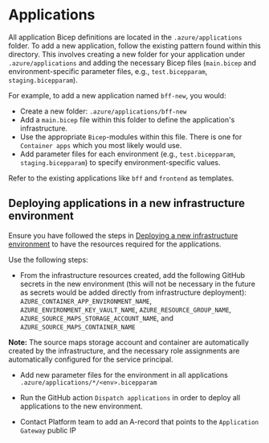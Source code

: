 # Applications

All application Bicep definitions are located in the `.azure/applications` folder. To add a new application, follow the existing pattern found within this directory. This involves creating a new folder for your application under `.azure/applications` and adding the necessary Bicep files (`main.bicep` and environment-specific parameter files, e.g., `test.bicepparam`, `staging.bicepparam`).

For example, to add a new application named `bff-new`, you would:
- Create a new folder: `.azure/applications/bff-new`
- Add a `main.bicep` file within this folder to define the application's infrastructure.
- Use the appropriate `Bicep`-modules within this file. There is one for `Container apps` which you most likely would use.
- Add parameter files for each environment (e.g., `test.bicepparam`, `staging.bicepparam`) to specify environment-specific values.

Refer to the existing applications like `bff` and `frontend` as templates.

## Deploying applications in a new infrastructure environment

Ensure you have followed the steps in [Deploying a new infrastructure environment](./infrastructure.md) to have the resources required for the applications.

Use the following steps:

- From the infrastructure resources created, add the following GitHub secrets in the new environment (this will not be necessary in the future as secrets would be added directly from infrastructure deployment): `AZURE_CONTAINER_APP_ENVIRONMENT_NAME`, `AZURE_ENVIRONMENT_KEY_VAULT_NAME`, `AZURE_RESOURCE_GROUP_NAME`, `AZURE_SOURCE_MAPS_STORAGE_ACCOUNT_NAME`, and `AZURE_SOURCE_MAPS_CONTAINER_NAME`

**Note:** The source maps storage account and container are automatically created by the infrastructure, and the necessary role assignments are automatically configured for the service principal.

- Add new parameter files for the environment in all applications `.azure/applications/*/<env>.bicepparam`

- Run the GitHub action `Dispatch applications` in order to deploy all applications to the new environment.

- Contact Platform team to add an A-record that points to the `Application Gateway` public IP